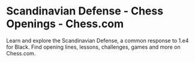 ---
---

Scandinavian Defense - Chess Openings - Chess.com
=================================================


Learn and explore the Scandinavian Defense, a common response to 1.e4 for Black. Find opening lines, lessons, challenges, games and more on Chess.com.